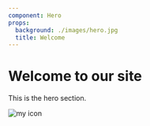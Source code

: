 ```yaml
---
component: Hero
props:
  background: ./images/hero.jpg
  title: Welcome
---
```


# Welcome to our site

This is the hero section.

![my icon](/public/img/logo_light.svg)
